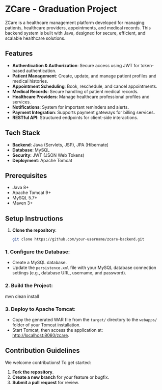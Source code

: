 # ZCare - Graduation Project

ZCare is a healthcare management platform developed for managing patients, healthcare providers, appointments, and medical records. This backend system is built with Java, designed for secure, efficient, and scalable healthcare solutions.

## Features
- **Authentication & Authorization**: Secure access using JWT for token-based authentication.
- **Patient Management**: Create, update, and manage patient profiles and medical histories.
- **Appointment Scheduling**: Book, reschedule, and cancel appointments.
- **Medical Records**: Secure handling of patient medical records.
- **Healthcare Providers**: Manage healthcare professional profiles and services.
- **Notifications**: System for important reminders and alerts.
- **Payment Integration**: Supports payment gateways for billing services.
- **RESTful API**: Structured endpoints for client-side interactions.

## Tech Stack
- **Backend**: Java (Servlets, JSP), JPA (Hibernate)
- **Database**: MySQL
- **Security**: JWT (JSON Web Tokens)
- **Deployment**: Apache Tomcat

## Prerequisites
- Java 8+
- Apache Tomcat 9+
- MySQL 5.7+
- Maven 3+

## Setup Instructions

1. **Clone the repository**:
   ```bash
   git clone https://github.com/your-username/zcare-backend.git
   
### 1. Configure the Database:
   - Create a MySQL database.
   - Update the `persistence.xml` file with your MySQL database connection settings (e.g., database URL, username, and password).

### 2. Build the Project:
   mvn clean install
   

### 3. Deploy to Apache Tomcat:
- Copy the generated WAR file from the `target/` directory to the `webapps/` folder of your Tomcat installation.
- Start Tomcat, then access the application at:  
  [http://localhost:8080/zcare](http://localhost:8080/zcare).



## Contribution Guidelines
We welcome contributions! To get started:

1. **Fork the repository**.
2. **Create a new branch** for your feature or bugfix.
3. **Submit a pull request** for review.
